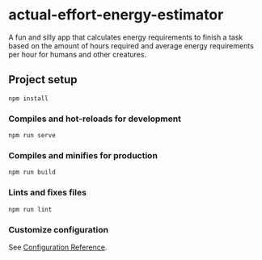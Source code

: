 # actual-effort-energy-estimator
A fun and silly app that calculates energy requirements to finish a task based on the amount of hours required and average energy requirements per hour for humans and other creatures.

## Project setup
```
npm install
```

### Compiles and hot-reloads for development
```
npm run serve
```

### Compiles and minifies for production
```
npm run build
```

### Lints and fixes files
```
npm run lint
```

### Customize configuration
See [Configuration Reference](https://cli.vuejs.org/config/).

